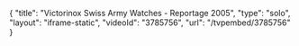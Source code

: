 {
    "title": "Victorinox Swiss Army Watches - Reportage 2005",
    "type": "solo",
    "layout": "iframe-static",
    "videoId": "3785756",
    "url": "\/tvpembed\/3785756"
}